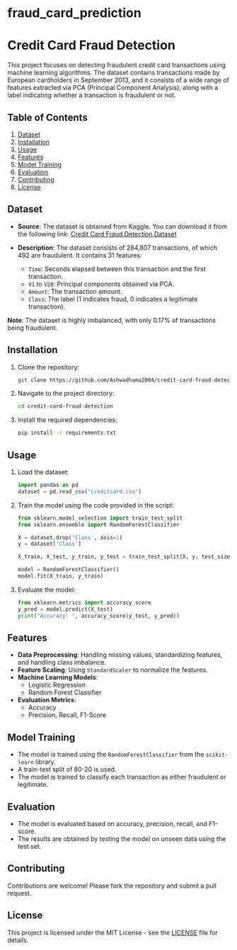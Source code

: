 # fraud_card_prediction

# Credit Card Fraud Detection

This project focuses on detecting fraudulent credit card transactions using machine learning algorithms. The dataset contains transactions made by European cardholders in September 2013, and it consists of a wide range of features extracted via PCA (Principal Component Analysis), along with a label indicating whether a transaction is fraudulent or not.

## Table of Contents

1. [Dataset](#dataset)
2. [Installation](#installation)
3. [Usage](#usage)
4. [Features](#features)
5. [Model Training](#model-training)
6. [Evaluation](#evaluation)
7. [Contributing](#contributing)
8. [License](#license)

## Dataset

- **Source**: The dataset is obtained from Kaggle. You can download it from the following link:
  [Credit Card Fraud Detection Dataset](https://www.kaggle.com/datasets/mlg-ulb/creditcardfraud)
  
- **Description**: The dataset consists of 284,807 transactions, of which 492 are fraudulent. It contains 31 features:
  - `Time`: Seconds elapsed between this transaction and the first transaction.
  - `V1` to `V28`: Principal components obtained via PCA.
  - `Amount`: The transaction amount.
  - `Class`: The label (1 indicates fraud, 0 indicates a legitimate transaction).

**Note**: The dataset is highly imbalanced, with only 0.17% of transactions being fraudulent.

## Installation

1. Clone the repository:
   ```bash
   git clone https://github.com/Ashwadhama2004/credit-card-fraud-detection.git
   ```
2. Navigate to the project directory:
   ```bash
   cd credit-card-fraud-detection
   ```
3. Install the required dependencies:
   ```bash
   pip install -r requirements.txt
   ```

## Usage

1. Load the dataset:
   ```python
   import pandas as pd
   dataset = pd.read_csv("creditcard.csv")
   ```

2. Train the model using the code provided in the script:
   ```python
   from sklearn.model_selection import train_test_split
   from sklearn.ensemble import RandomForestClassifier

   X = dataset.drop('Class', axis=1)
   y = dataset['Class']

   X_train, X_test, y_train, y_test = train_test_split(X, y, test_size=0.2, random_state=42)

   model = RandomForestClassifier()
   model.fit(X_train, y_train)
   ```

3. Evaluate the model:
   ```python
   from sklearn.metrics import accuracy_score
   y_pred = model.predict(X_test)
   print("Accuracy: ", accuracy_score(y_test, y_pred))
   ```

## Features

- **Data Preprocessing**: Handling missing values, standardizing features, and handling class imbalance.
- **Feature Scaling**: Using `StandardScaler` to normalize the features.
- **Machine Learning Models**:
  - Logistic Regression
  - Random Forest Classifier
- **Evaluation Metrics**:
  - Accuracy
  - Precision, Recall, F1-Score

## Model Training

- The model is trained using the `RandomForestClassifier` from the `scikit-learn` library.
- A train-test split of 80-20 is used.
- The model is trained to classify each transaction as either fraudulent or legitimate.

## Evaluation

- The model is evaluated based on accuracy, precision, recall, and F1-score.
- The results are obtained by testing the model on unseen data using the test set.

## Contributing

Contributions are welcome! Please fork the repository and submit a pull request.

## License

This project is licensed under the MIT License - see the [LICENSE](LICENSE) file for details.
```
